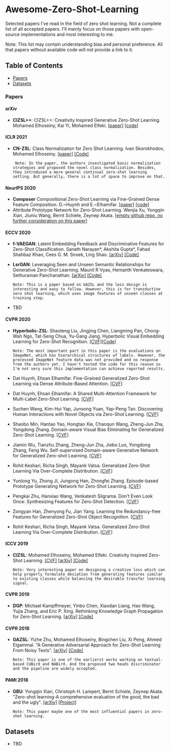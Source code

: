# Awesome-Zero-Shot-Learning
Selected papers I've read in the field of zero shot learning. Not a complete list of all accepted papers. I'll mainly focus on those papers with open-source implementations and most interesting to me. 

Note: This list may contain understanding bias and personal preference. All that papers without available code will not provide a link to it.
## Table of Contents
+ [Papers](#Papers)
+ [Datasets](#Datasets)

### Papers
#### arXiv
+ **CIZSL++**: CIZSL++: Creativity Inspired Generative Zero-Shot Learning. Mohamed Elhoseiny, Kai Yi, Mohamed Elfeki. [[paper]](https://arxiv.org/pdf/2101.00173.pdf) [[code]](https://github.com/Elhoseiny-VisionCAIR-Lab/CIZSL.v2)

#### ICLR 2021
+ **CN-ZSL**: Class Normalization for Zero Shot Learning. Ivan Skorokhodov, Mohamed Elhoseiny. [[paper]](https://openreview.net/forum?id=7pgFL2Dkyyy)  [[Code]](https://github.com/universome/nm-zsl)
       
       Note: In the paper, the authors investigated basic normalization strategies and proposed the novel class normalization. Besides, they introduced a more general continual zero-shot learning setting. But generally, there is a lot of space to improve on that.

#### NeurIPS 2020
+ **Composer** Compositional Zero-Shot Learning via Fine-Grained Dense Feature Composition. D.~Huynh and E.~Elhamifar. [[paper]](https://hbdat.github.io/pubs/neurips20_CompositionZSL_final.pdf) [[code]](https://github.com/hbdat/neurIPS20_CompositionZSL)
+ Attribute Prototype Network for Zero-Shot Learning. Wenjia Xu, Yongqin Xian, Jiuniu Wang, Bernt Schiele, Zeynep Akata. [[empty github repo, no further consideration on this paper]]()

#### ECCV 2020
+ **f-VAEGAN**: Latent Embedding Feedback and Discriminative Features for Zero-Shot Classification. Sanath Narayan*, Akshita Gupta*, Fahad Shahbaz Khan, Cees G. M. Snoek, Ling Shao. [[arXiv]](https://arxiv.org/abs/2003.07833) [[Code]](https://github.com/akshitac8/tfvaegan)
+ **LsrGAN**: Leveraging Seen and Unseen Semantic Relationships for Generative Zero-Shot Learning. Maunil R Vyas, Hemanth Venkateswara, Sethuraman Panchanathan. [[arXiv]](https://arxiv.org/abs/2007.09549) [[Code]](https://github.com/Maunil/LsrGAN)
            
      Note: This is a paper based on GAZSL and the loss design is interesting and easy to follow. However, this is for transductive zero shot learning, which uses image features of unseen classes at training step.
+ TBD

#### CVPR 2020
+ **Hyperbolic-ZSL**: Shaoteng Liu, Jingjing Chen, Liangming Pan, Chong-Wah Ngo, Tat-Seng Chua, Yu-Gang Jiang. Hyperbolic Visual Embedding Learning for Zero-Shot Recognition. [[CVF]](http://openaccess.thecvf.com/content_CVPR_2020/papers/Liu_Hyperbolic_Visual_Embedding_Learning_for_Zero-Shot_Recognition_CVPR_2020_paper.pdf)[[Code]](https://github.com/ShaoTengLiu/Hyperbolic_ZSL)

      Note: The most important part in this paper is the evaluations on ImageNet, which has hierarchical structures of labels. However, the processed ImageNet feature data was not provided and no response from the authors yet. I havn't tested the code for this reason so I'm not very sure this implementation can achieve reported results.
      
+ Dat Huynh, Ehsan Elhamifar. Fine-Grained Generalized Zero-Shot Learning via Dense Attribute-Based Attention. [[CVF]](http://openaccess.thecvf.com/content_CVPR_2020/papers/Huynh_Fine-Grained_Generalized_Zero-Shot_Learning_via_Dense_Attribute-Based_Attention_CVPR_2020_paper.pdf)
+ Dat Huynh, Ehsan Elhamifar. A Shared Multi-Attention Framework for Multi-Label Zero-Shot Learning. [[CVF]](http://openaccess.thecvf.com/content_CVPR_2020/papers/Huynh_A_Shared_Multi-Attention_Framework_for_Multi-Label_Zero-Shot_Learning_CVPR_2020_paper.pdf)
+ Suchen Wang, Kim-Hui Yap, Junsong Yuan, Yap-Peng Tan. Discovering Human Interactions with Novel Objects via Zero-Shot Learning. [[CVF]](http://openaccess.thecvf.com/content_CVPR_2020/papers/Wang_Discovering_Human_Interactions_With_Novel_Objects_via_Zero-Shot_Learning_CVPR_2020_paper.pdf)
+ Shaobo Min, Hantao Yao, Hongtao Xie, Chaoqun Wang, Zheng-Jun Zha, Yongdong Zhang. Domain-aware Visual Bias Eliminating for Generalized Zero-Shot Learning. [[CVF]](http://openaccess.thecvf.com/content_CVPR_2020/papers/Min_Domain-Aware_Visual_Bias_Eliminating_for_Generalized_Zero-Shot_Learning_CVPR_2020_paper.pdf)
+ Jiamin Wu, Tianzhu Zhang, Zheng-Jun Zha, Jiebo Luo, Yongdong Zhang, Feng Wu. Self-supervised Domain-aware Generative Network for Generalized Zero-shot Learning. [[CVF]](http://openaccess.thecvf.com/content_CVPR_2020/papers/Wu_Self-Supervised_Domain-Aware_Generative_Network_for_Generalized_Zero-Shot_Learning_CVPR_2020_paper.pdf)
+ Rohit Keshari, Richa Singh, Mayank Vatsa. Generalized Zero-Shot Learning Via Over-Complete Distribution. [[CVF]](http://openaccess.thecvf.com/content_CVPR_2020/papers/Keshari_Generalized_Zero-Shot_Learning_via_Over-Complete_Distribution_CVPR_2020_paper.pdf)
+ Yunlong Yu, Zhong Ji, Jungong Han, Zhongfei Zhang. Episode-based Prototype Generating Network for Zero-Shot Learning. [[CVF]](http://openaccess.thecvf.com/content_CVPR_2020/papers/Yu_Episode-Based_Prototype_Generating_Network_for_Zero-Shot_Learning_CVPR_2020_paper.pdf)
+ Pengkai Zhu, Hanxiao Wang, Venkatesh Sligrama. Don't Even Look Once: Synthesizing Features for Zero-Shot Detection. [[CVF]](http://openaccess.thecvf.com/content_CVPR_2020/papers/Zhu_Dont_Even_Look_Once_Synthesizing_Features_for_Zero-Shot_Detection_CVPR_2020_paper.pdf)
+ Zongyan Han, Zhenyong Fu, Jian Yang. Learning the Redundancy-free Features for Generalized Zero-Shot Object Recognition. [[CVF]](http://openaccess.thecvf.com/content_CVPR_2020/papers/Han_Learning_the_Redundancy-Free_Features_for_Generalized_Zero-Shot_Object_Recognition_CVPR_2020_paper.pdf)
+ Rohit Keshari, Richa Singh, Mayank Vatsa. Generalized Zero-Shot Learning Via Over-Complete Distribution. [[CVF]](http://openaccess.thecvf.com/content_CVPR_2020/papers/Keshari_Generalized_Zero-Shot_Learning_via_Over-Complete_Distribution_CVPR_2020_paper.pdf)

#### ICCV 2019
+ **CIZSL**: Mohamed Elhoseiny, Mohamed Elfeki. Creativity Inspired Zero-Shot Learning. [[CVF]](http://openaccess.thecvf.com/content_ICCV_2019/papers/Elhoseiny_Creativity_Inspired_Zero-Shot_Learning_ICCV_2019_paper.pdf) [[arXiv]](https://arxiv.org/abs/1904.01109) [[Code]](https://github.com/mhelhoseiny/CIZSL)

      Note: Very interesting paper on designing a creative loss which can help properly formulate deviation from generating features similar to existing classes while balancing the desirable transfer learning signal.

#### CVPR 2019
+ **DGP**: Michael Kampffmeyer, Yinbo Chen, Xiaodan Liang, Hao Wang, Yujia Zhang, and Eric P. Xing. Rethinking Knowledge Graph Propagation for Zero-Shot Learning. [[arXiv]](https://arxiv.org/abs/1805.11724) [[Code]](https://github.com/cyvius96/DGP)

#### CVPR 2018
+ **GAZSL**: Yizhe Zhu, Mohamed Elhoseiny, Bingchen Liu, Xi Peng, Ahmed Elgammal. "A Generative Adversarial Approach for Zero-Shot Learning From Noisy Texts". [[arXiv]](https://arxiv.org/abs/1712.01381) [[Code]](https://github.com/EthanZhu90/ZSL_GAN)

      Note: This paper is one of the earlierst works working on textual-based CUBird and NABird. And the proposed two heads discriminator and the pipeline are widely accepted.

#### PAMI 2018
+ **GBU**: Yongqin Xian, Christoph H. Lampert, Bernt Schiele, Zeynep Akata. "Zero-shot learning-A comprehensive evaluation of the good, the bad and the ugly". [[arXiv]](https://arxiv.org/abs/1707.00600) [[Project]](https://www.mpi-inf.mpg.de/departments/computer-vision-and-machine-learning/research/zero-shot-learning/zero-shot-learning-the-good-the-bad-and-the-ugly/)

      Note: This paper maybe one of the most influential papers in zero-shot learning.

## Datasets
+ TBD
